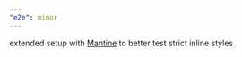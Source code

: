 ```yaml
---
"e2e": minor
---
```


extended setup with [Mantine](https://mantine.dev/) to better test strict inline styles
